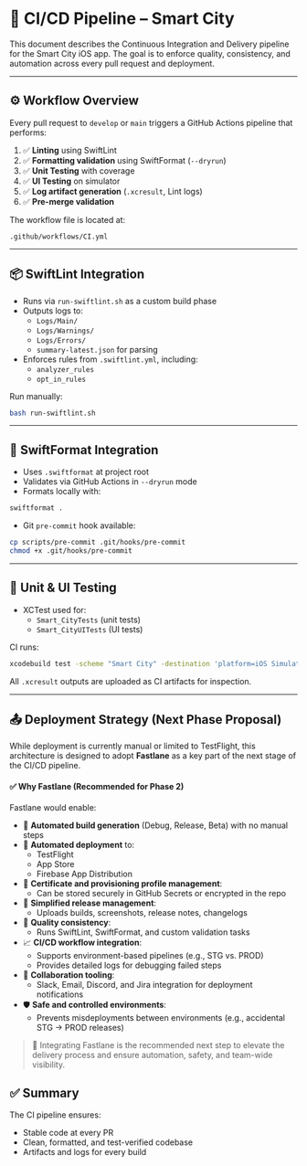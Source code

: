 # 🧹 CI/CD Pipeline – Smart City

This document describes the Continuous Integration and Delivery pipeline for the Smart City iOS app. The goal is to enforce quality, consistency, and automation across every pull request and deployment.

---

## ⚙️ Workflow Overview

Every pull request to `develop` or `main` triggers a GitHub Actions pipeline that performs:

1. ✅ **Linting** using SwiftLint
2. ✅ **Formatting validation** using SwiftFormat (`--dryrun`)
3. ✅ **Unit Testing** with coverage
4. ✅ **UI Testing** on simulator
5. ✅ **Log artifact generation** (`.xcresult`, Lint logs)
6. ✅ **Pre-merge validation**

The workflow file is located at:

```plaintext
.github/workflows/CI.yml
```

---

## 📦 SwiftLint Integration

- Runs via `run-swiftlint.sh` as a custom build phase
- Outputs logs to:
  - `Logs/Main/`
  - `Logs/Warnings/`
  - `Logs/Errors/`
  - `summary-latest.json` for parsing
- Enforces rules from `.swiftlint.yml`, including:
  - `analyzer_rules`
  - `opt_in_rules`

Run manually:

```bash
bash run-swiftlint.sh
```

---

## 🧹 SwiftFormat Integration

- Uses `.swiftformat` at project root
- Validates via GitHub Actions in `--dryrun` mode
- Formats locally with:

```bash
swiftformat .
```

- Git `pre-commit` hook available:

```bash
cp scripts/pre-commit .git/hooks/pre-commit
chmod +x .git/hooks/pre-commit
```

---

## 🧪 Unit & UI Testing

- XCTest used for:
  - `Smart_CityTests` (unit tests)
  - `Smart_CityUITests` (UI tests)

CI runs:

```bash
xcodebuild test -scheme "Smart City" -destination 'platform=iOS Simulator,name=iPhone 16'
```

All `.xcresult` outputs are uploaded as CI artifacts for inspection.

---

## 📤 Deployment Strategy (Next Phase Proposal)

While deployment is currently manual or limited to TestFlight, this architecture is designed to adopt **Fastlane** as a key part of the next stage of the CI/CD pipeline.

#### ✅ Why Fastlane (Recommended for Phase 2)

Fastlane would enable:

- 🔄 **Automated build generation** (Debug, Release, Beta) with no manual steps
- 🚀 **Automated deployment** to:
  - TestFlight
  - App Store
  - Firebase App Distribution
- 🔐 **Certificate and provisioning profile management**:
  - Can be stored securely in GitHub Secrets or encrypted in the repo
- 📲 **Simplified release management**:
  - Uploads builds, screenshots, release notes, changelogs
- 🎯 **Quality consistency**:
  - Runs SwiftLint, SwiftFormat, and custom validation tasks
- 📈 **CI/CD workflow integration**:
  - Supports environment-based pipelines (e.g., STG vs. PROD)
  - Provides detailed logs for debugging failed steps
- 🤝 **Collaboration tooling**:
  - Slack, Email, Discord, and Jira integration for deployment notifications
- 🛡️ **Safe and controlled environments**:
  - Prevents misdeployments between environments (e.g., accidental STG → PROD releases)

> 🔧 Integrating Fastlane is the recommended next step to elevate the delivery process and ensure automation, safety, and team-wide visibility.
## ✅ Summary

The CI pipeline ensures:

- Stable code at every PR
- Clean, formatted, and test-verified codebase
- Artifacts and logs for every build
